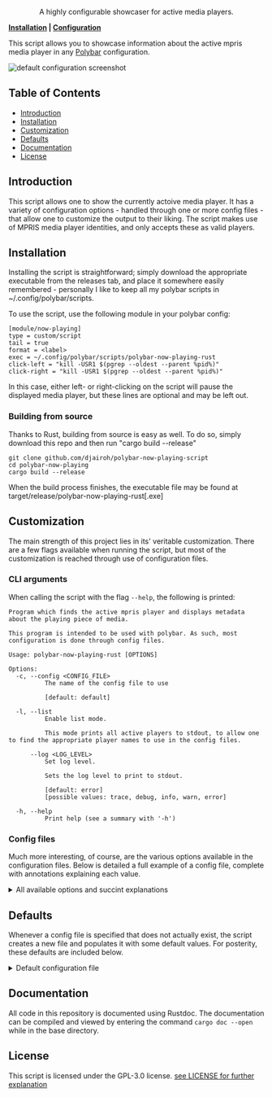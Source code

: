 <p align="center">
  A highly configurable showcaser for active media players.
</p>

**[Installation](#installation) | [Configuration](#configuration)**

This script allows you to showcase information about the active mpris media player in any <a href="github.com/polybar/polybar">Polybar</a> configuration.

![default configuration screenshot](doc/_static/default.png)

## Table of Contents

* [Introduction](#introduction)
* [Installation](#installation)
* [Customization](#customization)
* [Defaults](#defaults)
* [Documentation](#documentation)
* [License](#license)

## Introduction

This script allows one to show the currently actoive media player. It has a variety of configuration options - handled through one or more config files - that allow one to customize the output to their liking. The script makes use of MPRIS media player identities, and only accepts these as valid players.

<!-- The main purpose of **Polybar** is to help users create awesome status bars.
It has built-in functionality to display information about the most commonly used services.
Some of the services included so far:

- Systray icons
- Window title
- Playback controls and status display for [MPD](https://www.musicpd.org/) using [libmpdclient](https://www.musicpd.org/libs/libmpdclient/)
- [ALSA](https://www.alsa-project.org/main/index.php/Main_Page) and [PulseAudio](https://www.freedesktop.org/wiki/Software/PulseAudio/) volume controls
- Workspace and desktop panel for [bspwm](https://github.com/baskerville/bspwm) and [i3](https://github.com/i3/i3)
- Workspace module for [EWMH compliant](https://specifications.freedesktop.org/wm-spec/wm-spec-1.3.html#idm140130320786080) window managers
- Keyboard layout and indicator status
- CPU and memory load indicator
- Battery display
- Network connection details
- Backlight level
- Date and time label
- Time-based shell script execution
- Command output tailing
- User-defined menu tree
- Inter-process messaging
- And more...

[See the wiki for more details](https://github.com/polybar/polybar/wiki). -->

## Installation

Installing the script is straightforward; simply download the appropriate executable from the releases tab, and place it somewhere easily remembered - personally I like to keep all my polybar scripts in ~/.config/polybar/scripts.

To use the script, use the following module in your polybar config:
```
[module/now-playing]
type = custom/script
tail = true
format = <label>
exec = ~/.config/polybar/scripts/polybar-now-playing-rust
click-left = "kill -USR1 $(pgrep --oldest --parent %pid%)"
click-right = "kill -USR1 $(pgrep --oldest --parent %pid%)"
```

In this case, either left- or right-clicking on the script will pause the displayed media player, but these lines are optional and may be left out.

### Building from source

Thanks to Rust, building from source is easy as well. To do so, simply download this repo and then run "cargo build --release"

```
git clone github.com/djairoh/polybar-now-playing-script
cd polybar-now-playing
cargo build --release
```

When the build process finishes, the executable file may be found at target/release/polybar-now-playing-rust[.exe]


## Customization
The main strength of this project lies in its' veritable customization. There are a few flags available when running the script, but most of the customization is reached through use of configuration files.

### CLI arguments
When calling the script with the flag `--help`, the following is printed:
```
Program which finds the active mpris player and displays metadata about the playing piece of media.

This program is intended to be used with polybar. As such, most configuration is done through config files.

Usage: polybar-now-playing-rust [OPTIONS]

Options:
  -c, --config <CONFIG_FILE>
          The name of the config file to use

          [default: default]

  -l, --list
          Enable list mode.

          This mode prints all active players to stdout, to allow one to find the appropriate player names to use in the config files.

      --log <LOG_LEVEL>
          Set log level.

          Sets the log level to print to stdout.

          [default: error]
          [possible values: trace, debug, info, warn, error]

  -h, --help
          Print help (see a summary with '-h')
```

### Config files
Much more interesting, of course, are the various options available in the configuration files. Below is detailed a full example of a config file, complete with annotations explaining each value.

<details>
  <summary>All available options and succint explanations</summary>

  ```toml
# hides the last output if there is currently no active player
# boolean
hide_output = true
# applies an extra function to fields whose output exceeds num_chars. The function will try to truncate the string at the nearest whitespace character before num_chars
# boolean
fuzzy = false
# whether to display the prefix characters in the output string at all
# boolean
render_prefix = true

# time taken between updates of the output string, in milliseconds
# u64 (0 <= u64 <= 18446744073709551615)
update_delay = 300

# what string to use between metadata fields
# string
metadata_separator = ' | '
# what character to use to separate values in an array (ie mediafile with multiple artist metadata entries)
# char
array_separator = '+'
# what character to insert when a field is truncated
# char; optional
break_character = '-'


# What mpris identities to consider for output. Players not in this map will never be used. Values closer to 0 are considered higher priority.
# Note that each string should be paired with an unique u8; if this is not the case, one of the duplicates will be chosen at random during startup and all others discarded (undefined behaviour).
# Similarly, each key should occur at most once.
# HashMap<String, u8> where u8: 0 <= u8 <= 255
[player_priorities]
Clementine = 1
Spotify = 2
mpv = 3
"VLC Media Player" = 4
Firefox = 5
Chromium = 6


# what icons to use for the xesam:userRating field.
# if left blank and the xesam:userRating field is enabled, default values will be used.
# char, char, char; optional
[rating_icons]
nil = '-'
half = '/'
full = '+'


# The following represent metadata_fields to include in the output. To add new entries, use the following format:
#   [[metadata_fields]]
#   field = '<name of field>'
#   num_chars = <maximum number of characters>
#   format = <string containing '{}' to apply formatting>
# if no extra formatting is desired, use a string of '{}'.
# See https://www.freedesktop.org/wiki/Specifications/mpris-spec/metadata/ for available names.
# string, u8 (0 <= u8 <= 255)
[[metadata_fields]]
field = 'xesam:title'
num_chars = 40
format = '{}'

[[metadata_fields]]
field = 'xesam:artist'
num_chars = 20
format = '{}'


# The prefixes to use with various players. Each entry is keyed by the Mpris identity.
# This map should contain an entry with the "default" key - although one is hard-coded to be used if it is absent. Leaving the map empty results in all players being rendered with the hard-coded default value ('>').
# If you don't want the program to use prefixes at all, set the render_prefix option earlier in this config to 'false'.
# HashMap<String, char>
[player_prefixes]
chromium = 'g'
Clementine = 'c'
default = '>'
Firefox = 'f'
mpv = 'm'
Spotify = 's'
"VLC Media Player" = 'v'
  ```
</details>

## Defaults
Whenever a config file is specified that does not actually exist, the script creates a new file and populates it with some default values. For posterity, these defaults are included below.

<details>
  <summary>Default configuration file</summary>

  ```toml
  hide_output = true
  fuzzy = false
  render_prefix = true
  update_delay = 300
  metadata_separator = ' | '
  array_separator = '+'
  break_character = '-'

  [player_priorities]
  Clementine = 1
  Spotify = 2
  mpv = 3
  "VLC Media Player" = 4
  Firefox = 5
  Chromium = 6

  [rating_icons]
  nil = '-'
  half = '/'
  full = '+'

  [[metadata_fields]]
  field = 'xesam:title'
  num_chars = 40
  format = '{}'

  [[metadata_fields]]
  field = 'xesam:artist'
  num_chars = 20
  format = '{}'

  [player_prefixes]
  Clementine = 'c'
  chromium = 'g'
  default = '>'
  Firefox = 'f'
  mpv = 'm'
  Spotify = 's'
  "VLC Media Player" = 'v'
  ```
</details>


## Documentation
All code in this repository is documented using Rustdoc. The documentation can be compiled and viewed by entering the command `cargo doc --open` while in the base directory.

## License
This script is licensed under the GPL-3.0 license. [see LICENSE for further explanation](https://github.com/djairoh/polybar-now-playing-script/blob/main/LICENSE)